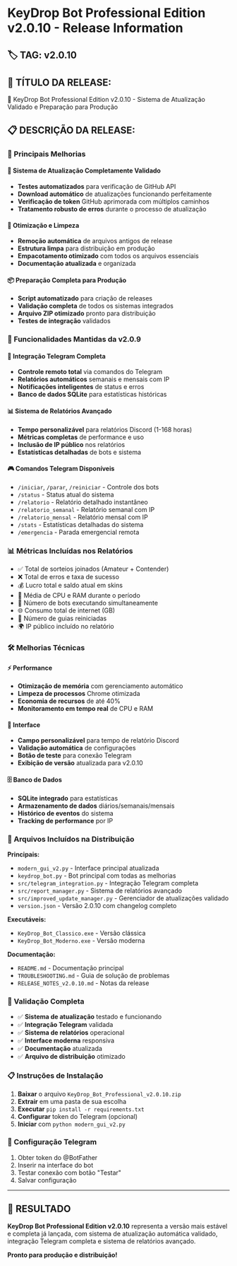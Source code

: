 # KeyDrop Bot Professional Edition v2.0.10 - Release Information

## 🏷️ TAG: v2.0.10

## 📝 TÍTULO DA RELEASE:
🚀 KeyDrop Bot Professional Edition v2.0.10 - Sistema de Atualização Validado e Preparação para Produção

## 📋 DESCRIÇÃO DA RELEASE:

### 🎯 Principais Melhorias

#### 🔄 Sistema de Atualização Completamente Validado
- **Testes automatizados** para verificação de GitHub API
- **Download automático** de atualizações funcionando perfeitamente
- **Verificação de token** GitHub aprimorada com múltiplos caminhos
- **Tratamento robusto de erros** durante o processo de atualização

#### 🧹 Otimização e Limpeza
- **Remoção automática** de arquivos antigos de release
- **Estrutura limpa** para distribuição em produção
- **Empacotamento otimizado** com todos os arquivos essenciais
- **Documentação atualizada** e organizada

#### 📦 Preparação Completa para Produção
- **Script automatizado** para criação de releases
- **Validação completa** de todos os sistemas integrados
- **Arquivo ZIP otimizado** pronto para distribuição
- **Testes de integração** validados

### 🔧 Funcionalidades Mantidas da v2.0.9

#### 🤖 Integração Telegram Completa
- **Controle remoto total** via comandos do Telegram
- **Relatórios automáticos** semanais e mensais com IP
- **Notificações inteligentes** de status e erros
- **Banco de dados SQLite** para estatísticas históricas

#### 📊 Sistema de Relatórios Avançado
- **Tempo personalizável** para relatórios Discord (1-168 horas)
- **Métricas completas** de performance e uso
- **Inclusão de IP público** nos relatórios
- **Estatísticas detalhadas** de bots e sistema

#### 🎮 Comandos Telegram Disponíveis
- `/iniciar`, `/parar`, `/reiniciar` - Controle dos bots
- `/status` - Status atual do sistema
- `/relatorio` - Relatório detalhado instantâneo
- `/relatorio_semanal` - Relatório semanal com IP
- `/relatorio_mensal` - Relatório mensal com IP
- `/stats` - Estatísticas detalhadas do sistema
- `/emergencia` - Parada emergencial remota

### 📊 Métricas Incluídas nos Relatórios
- ✅ Total de sorteios joinados (Amateur + Contender)
- ❌ Total de erros e taxa de sucesso
- 💰 Lucro total e saldo atual em skins
- 🧠 Média de CPU e RAM durante o período
- 🤖 Número de bots executando simultaneamente
- 🌐 Consumo total de internet (GB)
- 🔄 Número de guias reiniciadas
- 🌍 IP público incluído no relatório

### 🛠️ Melhorias Técnicas

#### ⚡ Performance
- **Otimização de memória** com gerenciamento automático
- **Limpeza de processos** Chrome otimizada
- **Economia de recursos** de até 40%
- **Monitoramento em tempo real** de CPU e RAM

#### 🔧 Interface
- **Campo personalizável** para tempo de relatório Discord
- **Validação automática** de configurações
- **Botão de teste** para conexão Telegram
- **Exibição de versão** atualizada para v2.0.10

#### 🗄️ Banco de Dados
- **SQLite integrado** para estatísticas
- **Armazenamento de dados** diários/semanais/mensais
- **Histórico de eventos** do sistema
- **Tracking de performance** por IP

### 🚀 Arquivos Incluídos na Distribuição

**Principais:**
- `modern_gui_v2.py` - Interface principal atualizada
- `keydrop_bot.py` - Bot principal com todas as melhorias
- `src/telegram_integration.py` - Integração Telegram completa
- `src/report_manager.py` - Sistema de relatórios avançado
- `src/improved_update_manager.py` - Gerenciador de atualizações validado
- `version.json` - Versão 2.0.10 com changelog completo

**Executáveis:**
- `KeyDrop_Bot_Classico.exe` - Versão clássica
- `KeyDrop_Bot_Moderno.exe` - Versão moderna

**Documentação:**
- `README.md` - Documentação principal
- `TROUBLESHOOTING.md` - Guia de solução de problemas
- `RELEASE_NOTES_v2.0.10.md` - Notas da release

### 🎯 Validação Completa

- ✅ **Sistema de atualização** testado e funcionando
- ✅ **Integração Telegram** validada
- ✅ **Sistema de relatórios** operacional
- ✅ **Interface moderna** responsiva
- ✅ **Documentação** atualizada
- ✅ **Arquivo de distribuição** otimizado

### 📋 Instruções de Instalação

1. **Baixar** o arquivo `KeyDrop_Bot_Professional_v2.0.10.zip`
2. **Extrair** em uma pasta de sua escolha
3. **Executar** `pip install -r requirements.txt`
4. **Configurar** token do Telegram (opcional)
5. **Iniciar** com `python modern_gui_v2.py`

### 🔧 Configuração Telegram

1. Obter token do @BotFather
2. Inserir na interface do bot
3. Testar conexão com botão "Testar"
4. Salvar configuração

---

## 🎉 RESULTADO

**KeyDrop Bot Professional Edition v2.0.10** representa a versão mais estável e completa já lançada, com sistema de atualização automática validado, integração Telegram completa e sistema de relatórios avançado.

**Pronto para produção e distribuição!**

